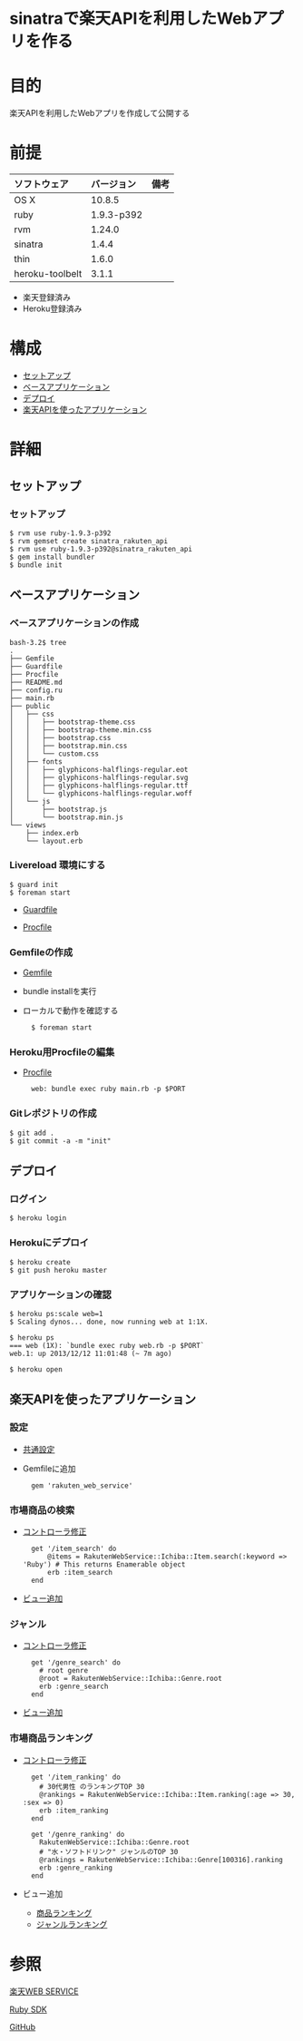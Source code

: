 sinatraで楽天APIを利用したWebアプリを作る
===================

# 目的 #
楽天APIを利用したWebアプリを作成して公開する

# 前提 #
| ソフトウェア   | バージョン   | 備考        |
|:---------------|:-------------|:------------|
| OS X           |10.8.5        |             |
| ruby           |1.9.3-p392    |             |
| rvm            |1.24.0        |             |
| sinatra        |1.4.4         |             |
| thin           |1.6.0         |             |
| heroku-toolbelt   |3.1.1      |             |

+ 楽天登録済み
+ Heroku登録済み

# 構成 #
+ [セットアップ](#chap1)
+ [ベースアプリケーション](#chap2)
+ [デプロイ](#chap3)
+ [楽天APIを使ったアプリケーション]()

# 詳細 #

## <a name="chap1">セットアップ ##

### セットアップ ###

    $ rvm use ruby-1.9.3-p392
    $ rvm gemset create sinatra_rakuten_api
    $ rvm use ruby-1.9.3-p392@sinatra_rakuten_api
    $ gem install bundler
    $ bundle init

## <a name="chap2">ベースアプリケーション ##

### ベースアプリケーションの作成 ###
    bash-3.2$ tree
    .
    ├── Gemfile
    ├── Guardfile
    ├── Procfile
    ├── README.md
    ├── config.ru
    ├── main.rb
    ├── public
    │   ├── css
    │   │   ├── bootstrap-theme.css
    │   │   ├── bootstrap-theme.min.css
    │   │   ├── bootstrap.css
    │   │   ├── bootstrap.min.css
    │   │   └── custom.css
    │   ├── fonts
    │   │   ├── glyphicons-halflings-regular.eot
    │   │   ├── glyphicons-halflings-regular.svg
    │   │   ├── glyphicons-halflings-regular.ttf
    │   │   └── glyphicons-halflings-regular.woff
    │   └── js
    │       ├── bootstrap.js
    │       └── bootstrap.min.js
    └── views
        ├── index.erb
        └── layout.erb

### Livereload 環境にする ###

    $ guard init
    $ foreman start

+ [Guardfile](classic/Guardfile)

+ [Procfile](classic/Procfile)

### Gemfileの作成 ###

+ [Gemfile](Gemfile)

+ bundle installを実行

+ ローカルで動作を確認する

        $ foreman start
    
### Heroku用Procfileの編集 ###

+ [Procfile](Procfile)

        web: bundle exec ruby main.rb -p $PORT

### Gitレポジトリの作成 ###

    $ git add .
    $ git commit -a -m "init"

## <a name="chap3">デプロイ ##

### ログイン ###

    $ heroku login

### Herokuにデプロイ ###

    $ heroku create
    $ git push heroku master

### アプリケーションの確認 ###

    $ heroku ps:scale web=1
    $ Scaling dynos... done, now running web at 1:1X.

    $ heroku ps
    === web (1X): `bundle exec ruby web.rb -p $PORT`
    web.1: up 2013/12/12 11:01:48 (~ 7m ago)

    $ heroku open

## <a name="chap4">楽天APIを使ったアプリケーション ##

### 設定 ###

+ [共通設定](config.rb)

+ Gemfileに追加

        gem 'rakuten_web_service'

### 市場商品の検索 ###

+ [コントローラ修正](main.rb)

        get '/item_search' do
            @items = RakutenWebService::Ichiba::Item.search(:keyword => 'Ruby') # This returns Enamerable object
            erb :item_search
        end
            
+ [ビュー追加](views/item_search.erb)

### ジャンル ###

+ [コントローラ修正](main.rb)

        get '/genre_search' do
          # root genre
          @root = RakutenWebService::Ichiba::Genre.root  
          erb :genre_search
        end
            
+ [ビュー追加](views/genre_search.erb)

### 市場商品ランキング ###

+ [コントローラ修正](main.rb)

        get '/item_ranking' do
          # 30代男性 のランキングTOP 30
          @rankings = RakutenWebService::Ichiba::Item.ranking(:age => 30, :sex => 0)
          erb :item_ranking
        end

        get '/genre_ranking' do
          RakutenWebService::Ichiba::Genre.root
          # "水・ソフトドリンク" ジャンルのTOP 30
          @rankings = RakutenWebService::Ichiba::Genre[100316].ranking
          erb :genre_ranking
        end
            
+ ビュー追加
  + [商品ランキング](views/item_ranking.erb)
  + [ジャンルランキング](views/genre_ranking.erb)            

# 参照 #
[楽天WEB SERVICE](http://webservice.rakuten.co.jp/)

[Ruby SDK](http://webservice.rakuten.co.jp/sdk/ruby.html)

[GitHub](https://github.com/rakuten-ws/rws-ruby-sdk)
